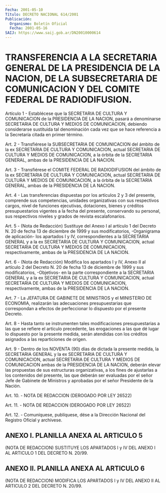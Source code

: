 ```yaml
---
Fecha: 2001-05-10
Título: DECRETO NACIONAL 614/2001
Publicación:
  Organismo: Boletín Oficial
  Fecha: 2001-05-16
SAIJ: https://www.saij.gob.ar/DN20010000614
---
```

# TRANSFERENCIA A LA SECRETARIA GENERAL DE LA PRESIDENCIA DE LA NACION, DE LA SUBSECRETARIA DE COMUNICACION Y DEL COMITE FEDERAL DE RADIODIFUSION.

<a id="1"></a>
Artículo 1 - Establécese que la SECRETARIA DE CULTURA Y COMUNICACION de la PRESIDENCIA DE LA NACION, pasará a denominarse SECRETARIA DE CULTURA Y MEDIOS DE COMUNICACION, debiendo considerarse sustituida tal denominación cada vez que  se  hace referencia a la Secretaría citada en primer término.

<a id="2"></a>
Art.  2  - Transfiérese la SUBSECRETARIA DE COMUNICACION del ámbito de la ex SECRETARIA  DE  CULTURA Y COMUNICACION, actual SECRETARIA DE CULTURA Y MEDIOS DE COMUNICACION,  a la órbita de la SECRETARIA GENERAL, ambas de la PRESIDENCIA DE LA NACION.

<a id="3"></a>
Art. 3 - Transfiérese el COMITE FEDERAL DE RADIODIFUSION del ámbito de la ex SECRETARIA DE CULTURA Y COMUNICACION,  actual  SECRETARIA DE  CULTURA Y MEDIOS DE COMUNICACION, a la órbita de la SECRETARIA GENERAL, ambas de la PRESIDENCIA DE LA NACION.

<a id="4"></a>
Art.  4 - Las transferencias dispuestas por los artículos 2 y 3 del presente,  comprende  sus competencias, unidades organizativas con sus respectivos cargos, nivel de funciones ejecutivas, dotaciones, bienes  y  créditos presupuestarios  vigentes  a  la  fecha  del presente, conservando  su  personal,  sus  respectivos  niveles  y grados de revista escalafonarios.

<a id="5"></a>
Art.  5 - (Nota de Redacción) Sustituye del Anexo I al artículo 1 del Decreto N. 20 de fecha 13 de diciembre de 1999 y sus modificatorios, -Organigrama de aplicación- los apartados I y IV, correspondientes a la SECRETARIA GENERAL y a la ex SECRETARIA DE CULTURA Y COMUNICACION, actual SECRETARIA DE CULTURA Y MEDIOS DE COMUNICACION, respectivamente, ambas de la PRESIDENCIA DE  LA NACION.

<a id="6"></a>
Art. 6 - (Nota de Redacción) Modifica los apartados I y IV, Anexo II al artículo 2 del Decreto N. 20 de fecha 13 de diciembre de 1999 y sus modificatorios, -Objetivos- en la parte correspondiente  a  la SECRETARIA GENERAL y a la ex SECRETARIA DE CULTURA Y COMUNICACION, actual SECRETARIA DE CULTURA Y MEDIOS DE COMUNICACION, respectivamente, ambas de la PRESIDENCIA  DE  LA  NACION.

<a id="7"></a>
Art. 7 - La JEFATURA DE  GABINETE  DE  MINISTROS y el MINISTERIO DE ECONOMIA,    realizarán   las  adecuaciones  presupuestarias    que correspondan  a  efectos  de  perfeccionar  lo  dispuesto  por  el presente Decreto.

<a id="8"></a>
Art.  8  -  Hasta  tanto  se  instrumenten    tales  modificaciones presupuestarias a las que se refiere el artículo  precedente,  las erogaciones a las que dé lugar lo dispuesto por la presente medida, serán  atendidas  con los créditos asignados a las reparticiones de origen.

<a id="9"></a>
Art. 9 - Dentro de  los  NOVENTA  (90)  días de dictada la presente medida,  la  SECRETARIA GENERAL y la ex SECRETARIA  DE  CULTURA  Y COMUNICACION, actual SECRETARIA DE CULTURA Y MEDIOS DE COMUNICACION ambas de la PRESIDENCIA DE LA NACION, deberán elevar las propuestas  de  sus  estructuras organizativas, a los fines de ajustarlas a los contenidos  del  presente,  las  que  deberán  ser evaluadas  por  el  señor Jefe de Gabinete de Ministros y aprobadas por el señor Presidente de la Nación.

<a id="10"></a>
Art. 10. - NOTA DE REDACCION (DEROGADO POR LEY 26522)

<a id="11"></a>
Art. 11. - NOTA DE REDACCION (DEROGADO POR LEY 26522)

<a id="12"></a>
Art. 12. - Comuníquese,  publíquese,  dése  a la Dirección Nacional del Registro Oficial y archívese.

## ANEXO I. PLANILLA ANEXA AL ARTICULO 5

<a id="1"></a>
(NOTA DE REDACCION) SUSTITUYE LOS APARTADOS I y IV DEL ANEXO I AL ARTICULO 1 DEL DECRETO N. 20/99.

## ANEXO II. PLANILLA ANEXA AL ARTICULO 6

<a id="1"></a>
(NOTA DE REDACCION) MODIFICA LOS APARTADOS I y IV DEL ANEXO II AL ARTICULO 2 DEL DECRETO N. 20/99.